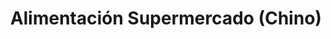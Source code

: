 ---
title: "Alimentación Supermercado (Chino)"
url: /sevilla/alimentacion-supermercado-chino/
shop: comodidad
---